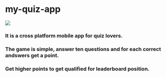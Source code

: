 # my-quiz-app
<img src="https://gph.is/g/4VnN6kR" />

### It is a cross platform mobile app for quiz lovers.
### The game is simple, answer ten questions and for each correct andswers get a point.
### Get higher points to get qualified for leaderboard position.
